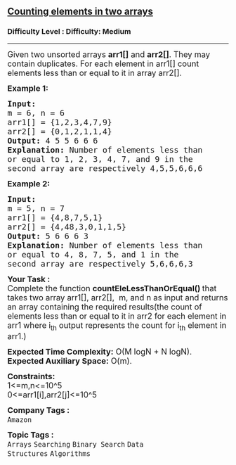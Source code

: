 <h2><a href="https://www.geeksforgeeks.org/problems/counting-elements-in-two-arrays/1?page=2&category=Arrays&difficulty=Medium&status=unsolved&sortBy=submissions">Counting elements in two arrays</a></h2><h3>Difficulty Level : Difficulty: Medium</h3><hr><div class="problems_problem_content__Xm_eO"><p><span style="font-size: 18px;">Given two unsorted arrays <strong>arr1[]</strong> and <strong>arr2[]</strong>. They may contain duplicates. For each element in arr1[] count elements less than or equal to it in array arr2[].</span></p>
<p><span style="font-size: 18px;"><strong>Example 1:</strong></span></p>
<pre><span style="font-size: 18px;"><strong>Input:
</strong>m = 6, n = 6
arr1[] = {1,2,3,4,7,9}
arr2[] = {0,1,2,1,1,4}
<strong>Output: </strong>4 5 5 6 6 6<strong>
Explanation: </strong>Number of&nbsp;elements less than
or equal to 1, 2, 3, 4, 7, and 9 in the
second array are respectively 4,5,5,6,6,6</span>
</pre>
<p><span style="font-size: 18px;"><strong>Example 2:</strong></span></p>
<pre><span style="font-size: 18px;"><strong>Input:
</strong>m = 5, n = 7
arr1[] = {4,8,7,5,1}
arr2[] = {4,48,3,0,1,1,5}
<strong>Output: </strong>5 6 6 6 3
<strong>Explanation: </strong>Number of&nbsp;elements less than
or equal to 4, 8, 7, 5, and 1 in the
second array are respectively 5,6,6,6,3</span>
</pre>
<p><span style="font-size: 18px;"><strong>Your Task :</strong><br>Complete the function&nbsp;<strong>countEleLessThanOrEqual()&nbsp;</strong>that takes two array arr1[], arr2[],&nbsp;&nbsp;m, and n&nbsp;as input and returns an array containing the required results(the count of elements less than or equal to it in arr2 for each element in arr1 where i<sub>th</sub> output represents the count for i<sub>th</sub> element in arr1.)</span></p>
<p><span style="font-size: 18px;"><strong>Expected Time Complexity:</strong> O(M logN + N logN).<br><strong>Expected Auxiliary Space:</strong>&nbsp;O(m).</span></p>
<p><span style="font-size: 18px;"><strong>Constraints:</strong><br>1&lt;=m,n&lt;=10^5<br>0&lt;=arr1[i],arr2[j]&lt;=10^5</span></p></div><p><span style=font-size:18px><strong>Company Tags : </strong><br><code>Amazon</code>&nbsp;<br><p><span style=font-size:18px><strong>Topic Tags : </strong><br><code>Arrays</code>&nbsp;<code>Searching</code>&nbsp;<code>Binary Search</code>&nbsp;<code>Data Structures</code>&nbsp;<code>Algorithms</code>&nbsp;